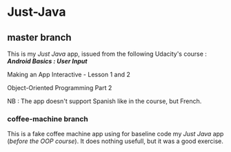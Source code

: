 # Just-Java

## master branch

This is my *Just Java* app, issued from the following Udacity's course : ***Android Basics : User Input***

Making an App Interactive - Lesson 1 and 2

Object-Oriented Programming Part 2

NB : The app doesn't support Spanish like in the course, but French.

### coffee-machine branch

This is a fake coffee machine app using for baseline code my *Just Java* app (*before the OOP course*). It does nothing usefull, but it was a good exercise.
